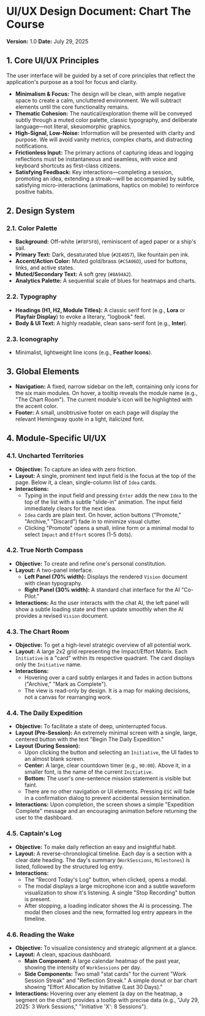 # UI/UX Design Document: Chart The Course
**Version:** 1.0
**Date:** July 29, 2025

## 1. Core UI/UX Principles

The user interface will be guided by a set of core principles that reflect the application's purpose as a tool for focus and clarity.

-   **Minimalism & Focus:** The design will be clean, with ample negative space to create a calm, uncluttered environment. We will subtract elements until the core functionality remains.
-   **Thematic Cohesion:** The nautical/exploration theme will be conveyed subtly through a muted color palette, classic typography, and deliberate language—not literal, skeuomorphic graphics.
-   **High-Signal, Low-Noise:** Information will be presented with clarity and purpose. We will avoid vanity metrics, complex charts, and distracting notifications.
-   **Frictionless Input:** The primary actions of capturing ideas and logging reflections must be instantaneous and seamless, with voice and keyboard shortcuts as first-class citizens.
-   **Satisfying Feedback:** Key interactions—completing a session, promoting an idea, extending a streak—will be accompanied by subtle, satisfying micro-interactions (animations, haptics on mobile) to reinforce positive habits.

## 2. Design System

### 2.1. Color Palette
-   **Background:** Off-white (`#F8F5F0`), reminiscent of aged paper or a ship's sail.
-   **Primary Text:** Dark, desaturated blue (`#2E4057`), like fountain pen ink.
-   **Accent/Action Color:** Muted gold/brass (`#C5A06D`), used for buttons, links, and active states.
-   **Muted/Secondary Text:** A soft grey (`#8A94A2`).
-   **Analytics Palette:** A sequential scale of blues for heatmaps and charts.

### 2.2. Typography
-   **Headings (H1, H2, Module Titles):** A classic serif font (e.g., **Lora** or **Playfair Display**) to evoke a literary, "logbook" feel.
-   **Body & UI Text:** A highly readable, clean sans-serif font (e.g., **Inter**).

### 2.3. Iconography
-   Minimalist, lightweight line icons (e.g., **Feather Icons**).

## 3. Global Elements

-   **Navigation:** A fixed, narrow sidebar on the left, containing only icons for the six main modules. On hover, a tooltip reveals the module name (e.g., "The Chart Room"). The current module's icon will be highlighted with the accent color.
-   **Footer:** A small, unobtrusive footer on each page will display the relevant Hemingway quote in a light, italicized font.

## 4. Module-Specific UI/UX

### 4.1. Uncharted Territories
-   **Objective:** To capture an idea with zero friction.
-   **Layout:** A single, prominent text input field is the focus at the top of the page. Below it, a clean, single-column list of `Idea` cards.
-   **Interactions:**
    -   Typing in the input field and pressing `Enter` adds the new `Idea` to the top of the list with a subtle "slide-in" animation. The input field immediately clears for the next idea.
    -   `Idea` cards are plain text. On hover, action buttons ("Promote," "Archive," "Discard") fade in to minimize visual clutter.
    -   Clicking "Promote" opens a small, inline form or a minimal modal to select `Impact` and `Effort` scores (1-5 dots).

### 4.2. True North Compass
-   **Objective:** To create and refine one's personal constitution.
-   **Layout:** A two-panel interface.
    -   **Left Panel (70% width):** Displays the rendered `Vision` document with clean typography.
    -   **Right Panel (30% width):** A standard chat interface for the AI "Co-Pilot."
-   **Interactions:** As the user interacts with the chat AI, the left panel will show a subtle loading state and then update smoothly when the AI provides a revised `Vision` document.

### 4.3. The Chart Room
-   **Objective:** To get a high-level strategic overview of all potential work.
-   **Layout:** A large 2x2 grid representing the Impact/Effort Matrix. Each `Initiative` is a "card" within its respective quadrant. The card displays only the `Initiative` name.
-   **Interactions:**
    -   Hovering over a card subtly enlarges it and fades in action buttons ("Archive," "Mark as Complete").
    -   The view is read-only by design. It is a map for making decisions, not a canvas for rearranging work.

### 4.4. The Daily Expedition
-   **Objective:** To facilitate a state of deep, uninterrupted focus.
-   **Layout (Pre-Session):** An extremely minimal screen with a single, large, centered button with the text "Begin The Daily Expedition."
-   **Layout (During Session):**
    -   Upon clicking the button and selecting an `Initiative`, the UI fades to an almost blank screen.
    -   **Center:** A large, clear countdown timer (e.g., `90:00`). Above it, in a smaller font, is the name of the current `Initiative`.
    -   **Bottom:** The user's one-sentence mission statement is visible but faint.
    -   There are no other navigation or UI elements. Pressing `ESC` will fade in a confirmation dialog to prevent accidental session termination.
-   **Interactions:** Upon completion, the screen shows a simple "Expedition Complete" message and an encouraging animation before returning the user to the dashboard.

### 4.5. Captain's Log
-   **Objective:** To make daily reflection an easy and insightful habit.
-   **Layout:** A reverse-chronological timeline. Each day is a section with a clear date heading. The day's summary (`WorkSessions`, `Milestones`) is listed, followed by the structured log entry.
-   **Interactions:**
    -   The "Record Today's Log" button, when clicked, opens a modal.
    -   The modal displays a large microphone icon and a subtle waveform visualization to show it's listening. A single "Stop Recording" button is present.
    -   After stopping, a loading indicator shows the AI is processing. The modal then closes and the new, formatted log entry appears in the timeline.

### 4.6. Reading the Wake
-   **Objective:** To visualize consistency and strategic alignment at a glance.
-   **Layout:** A clean, spacious dashboard.
    -   **Main Component:** A large calendar heatmap of the past year, showing the intensity of `WorkSessions` per day.
    -   **Side Components:** Two small "stat cards" for the current "Work Session Streak" and "Reflection Streak." A simple donut or bar chart showing "Effort Allocation by Initiative (Last 30 Days)."
-   **Interactions:** Hovering over any element (a day on the heatmap, a segment on the chart) provides a tooltip with precise data (e.g., "July 29, 2025: 3 Work Sessions," "Initiative 'X': 8 Sessions").
